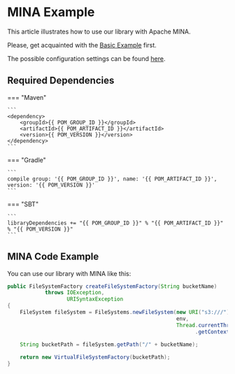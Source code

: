 # MINA Example

This article illustrates how to use our library with Apache MINA.

Please, get acquainted with the [Basic Example] first.

The possible configuration settings can be found [here][Configuration Options].

## Required Dependencies

=== "Maven" 
    
    ```
    <dependency>
        <groupId>{{ POM_GROUP_ID }}</groupId>
        <artifactId>{{ POM_ARTIFACT_ID }}</artifactId>
        <version>{{ POM_VERSION }}</version>
    </dependency>
    ```

=== "Gradle"
    
    ```
    compile group: '{{ POM_GROUP_ID }}', name: '{{ POM_ARTIFACT_ID }}', version: '{{ POM_VERSION }}'
    ```

=== "SBT"
    
    ```
    libraryDependencies += "{{ POM_GROUP_ID }}" % "{{ POM_ARTIFACT_ID }}" % "{{ POM_VERSION }}"
    ```

## MINA Code Example

You can use our library with MINA like this:

```java
public FileSystemFactory createFileSystemFactory(String bucketName)
            throws IOException,
                   URISyntaxException
{
    FileSystem fileSystem = FileSystems.newFileSystem(new URI("s3:///"),
                                                      env,
                                                      Thread.currentThread()
                                                            .getContextClassLoader());
    
    String bucketPath = fileSystem.getPath("/" + bucketName);

    return new VirtualFileSystemFactory(bucketPath);
}
```

[<--# Links -->]: #
[Basic Example]: ./basic-example.md
[Configuration Options]: ../configuration-options.md
